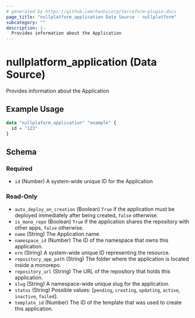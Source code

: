 ```yaml
---
# generated by https://github.com/hashicorp/terraform-plugin-docs
page_title: "nullplatform_application Data Source - nullplatform"
subcategory: ""
description: |-
  Provides information about the Application
---
```


# nullplatform_application (Data Source)

Provides information about the Application

## Example Usage

```terraform
data "nullplaform_application" "example" {
  id = "123"
}
```

<!-- schema generated by tfplugindocs -->
## Schema

### Required

- `id` (Number) A system-wide unique ID for the Application

### Read-Only

- `auto_deploy_on_creation` (Boolean) `True` if the application must be deployed immediately after being created, `false` otherwise.
- `is_mono_repo` (Boolean) `True` if the application shares the repository with other apps, `false` otherwise.
- `name` (String) The Application name.
- `namespace_id` (Number) The ID of the namespace that owns this application.
- `nrn` (String) A system-wide unique ID representing the resource.
- `repository_app_path` (String) The folder where the application is located inside a monorepo.
- `repository_url` (String) The URL of the repository that holds this application.
- `slug` (String) A namespace-wide unique slug for the application.
- `status` (String) Possible values: [`pending`, `creating`, `updating`, `active`, `inactive`, `failed`].
- `template_id` (Number) The ID of the template that was used to create this application.
